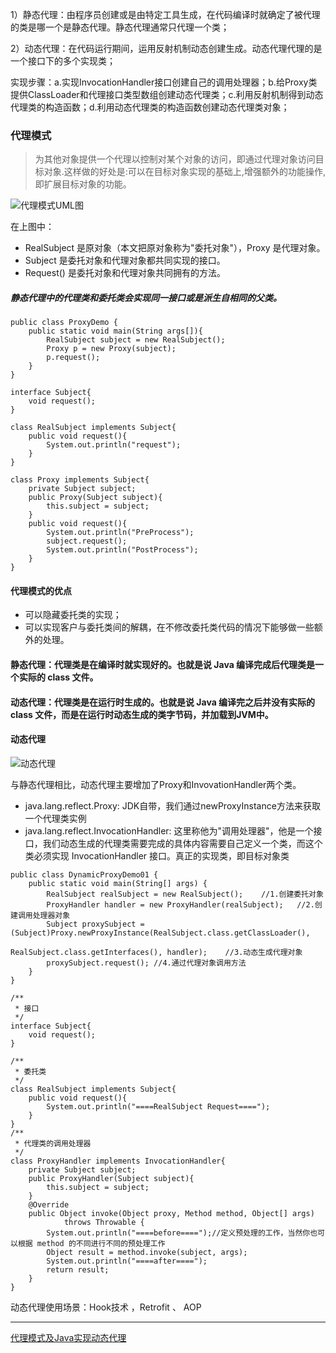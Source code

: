 1）静态代理：由程序员创建或是由特定工具生成，在代码编译时就确定了被代理的类是哪一个是静态代理。静态代理通常只代理一个类；

2）动态代理：在代码运行期间，运用反射机制动态创建生成。动态代理代理的是一个接口下的多个实现类；

实现步骤：a.实现InvocationHandler接口创建自己的调用处理器；b.给Proxy类提供ClassLoader和代理接口类型数组创建动态代理类；c.利用反射机制得到动态代理类的构造函数；d.利用动态代理类的构造函数创建动态代理类对象；



### 代理模式
> 为其他对象提供一个代理以控制对某个对象的访问，即通过代理对象访问目标对象.这样做的好处是:可以在目标对象实现的基础上,增强额外的功能操作,即扩展目标对象的功能。

![代理模式UML图](http://i.imgur.com/oh3VMNs.gif)

在上图中：

- RealSubject 是原对象（本文把原对象称为"委托对象"），Proxy 是代理对象。
- Subject 是委托对象和代理对象都共同实现的接口。
- Request() 是委托对象和代理对象共同拥有的方法。



##### 静态代理中的代理类和委托类会实现同一接口或是派生自相同的父类。
```
public class ProxyDemo {
    public static void main(String args[]){
        RealSubject subject = new RealSubject();
        Proxy p = new Proxy(subject);
        p.request();
    }
}

interface Subject{
    void request();
}

class RealSubject implements Subject{
    public void request(){
        System.out.println("request");
    }
}

class Proxy implements Subject{
    private Subject subject;
    public Proxy(Subject subject){
        this.subject = subject;
    }
    public void request(){
        System.out.println("PreProcess");
        subject.request();
        System.out.println("PostProcess");
    }
}
```



#### 代理模式的优点
- 可以隐藏委托类的实现；
- 可以实现客户与委托类间的解耦，在不修改委托类代码的情况下能够做一些额外的处理。

#### 静态代理：代理类是在编译时就实现好的。也就是说 Java 编译完成后代理类是一个实际的 class 文件。
#### 动态代理：代理类是在运行时生成的。也就是说 Java 编译完之后并没有实际的 class 文件，而是在运行时动态生成的类字节码，并加载到JVM中。


#### 动态代理


![动态代理](https://upload-images.jianshu.io/upload_images/4821599-6637971b737a2f28.png?imageMogr2/auto-orient/strip|imageView2/2/w/927/format/webp)

与静态代理相比，动态代理主要增加了Proxy和InvovationHandler两个类。
- java.lang.reflect.Proxy: JDK自带，我们通过newProxyInstance方法来获取一个代理类实例
- java.lang.reflect.InvocationHandler: 这里称他为"调用处理器"，他是一个接口，我们动态生成的代理类需要完成的具体内容需要自己定义一个类，而这个类必须实现 InvocationHandler 接口。真正的实现类，即目标对象类




```
public class DynamicProxyDemo01 {
    public static void main(String[] args) {
        RealSubject realSubject = new RealSubject();    //1.创建委托对象
        ProxyHandler handler = new ProxyHandler(realSubject);   //2.创建调用处理器对象
        Subject proxySubject = (Subject)Proxy.newProxyInstance(RealSubject.class.getClassLoader(),
                                                        RealSubject.class.getInterfaces(), handler);    //3.动态生成代理对象
        proxySubject.request(); //4.通过代理对象调用方法
    }
}

/**
 * 接口
 */
interface Subject{
    void request();
}

/**
 * 委托类
 */
class RealSubject implements Subject{
    public void request(){
        System.out.println("====RealSubject Request====");
    }
}
/**
 * 代理类的调用处理器
 */
class ProxyHandler implements InvocationHandler{
    private Subject subject;
    public ProxyHandler(Subject subject){
        this.subject = subject;
    }
    @Override
    public Object invoke(Object proxy, Method method, Object[] args)
            throws Throwable {
        System.out.println("====before====");//定义预处理的工作，当然你也可以根据 method 的不同进行不同的预处理工作
        Object result = method.invoke(subject, args);
        System.out.println("====after====");
        return result;
    }
}
```


动态代理使用场景：Hook技术 ，Retrofit 、 AOP


---


[代理模式及Java实现动态代理](https://www.jianshu.com/p/6f6bb2f0ece9)